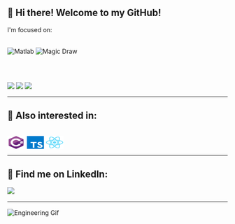 ## 👋 Hi there! Welcome to my GitHub!

I'm focused on:

<div style="display: inline_block"><br>

  <img align="center" alt="Matlab" height="30" width="30" src="https://github.com/teixeira2023/teixeira2023/assets/113534526/ae07d6ef-5e38-4cbd-951a-307b7dd74d02">
  <img align="center" alt="Magic Draw" height="30" width="30" src="https://images.g2crowd.com/uploads/product/image/large_detail/large_detail_46aad15b478f27aee5de195e2079aebd/magicdraw.png">
  
  <br><br>

  <!-- Principais linguagens -->
  <img src="https://skillicons.dev/icons?i=python,c,cpp,matlab" width="250" />

  <!-- Ferramentas de desenvolvimento -->
  <img src="https://skillicons.dev/icons?i=git,github,vscode" width="200" />

  <!-- Front-end (secundário) -->
  <img src="https://skillicons.dev/icons?i=html,css,js" width="200" />
</div>

---

## 🌱 Also interested in:

<div style="display: inline_block"><br>
  <img align="center" alt="CSharp" height="30" width="40" src="https://raw.githubusercontent.com/devicons/devicon/master/icons/csharp/csharp-original.svg">
  <img align="center" alt="TypeScript" height="30" width="40" src="https://raw.githubusercontent.com/devicons/devicon/master/icons/typescript/typescript-plain.svg">
  <img align="center" alt="React" height="30" width="40" src="https://raw.githubusercontent.com/devicons/devicon/master/icons/react/react-original.svg">
</div>

---

## 🔗 Find me on LinkedIn:

<a href="https://www.linkedin.com/in/alan-freitas-8862634b" target="_blank">
  <img src="https://img.shields.io/badge/-LinkedIn-%230077B5?style=for-the-badge&logo=linkedin&logoColor=white">
</a>

---

<img align="center" alt="Engineering Gif" height="260" width="480" src="https://quatrorodas.abril.com.br/wp-content/uploads/2017/07/giphy-2.gif">
